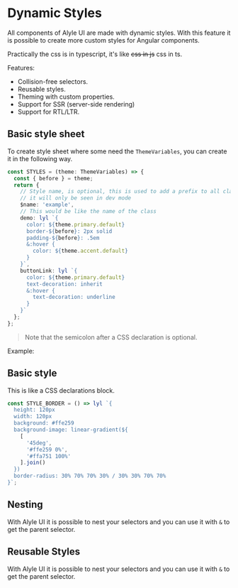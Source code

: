 # Dynamic Styles

All components of Alyle UI are made with dynamic styles. With this feature it is possible to create more custom styles for Angular components.

Practically the css is in typescript, it's like ~~css in js~~ css in ts.

Features:

* Collision-free selectors.
* Reusable styles.
* Theming with custom properties.
* Support for SSR (server-side rendering)
* Support for RTL/LTR.

## Basic style sheet

To create style sheet where some need the `ThemeVariables`, you can create it in the following way.

```ts
const STYLES = (theme: ThemeVariables) => {
  const { before } = theme;
  return {
    // Style name, is optional, this is used to add a prefix to all classes,
    // it will only be seen in dev mode
    $name: 'example',
    // This would be like the name of the class
    demo: lyl `{
      color: ${theme.primary.default}
      border-${before}: 2px solid
      padding-${before}: .5em
      &:hover {
        color: ${theme.accent.default}
      }
    }`,
    buttonLink: lyl `{
      color: ${theme.primary.default}
      text-decoration: inherit
      &:hover {
        text-decoration: underline
      }
    }`
  };
};
```

> Note that the semicolon after a CSS declaration is optional.

Example:
<demo-view path="docs/customization/dynamic-styles/ds-basic">
  <aui-ds-basic></aui-ds-basic>
</demo-view>

## Basic style

This is like a CSS declarations block.

```ts
const STYLE_BORDER = () => lyl `{
  height: 120px
  width: 120px
  background: #ffe259
  background-image: linear-gradient(${
    [
      '45deg',
      '#ffe259 0%',
      '#ffa751 100%'
    ].join()
  })
  border-radius: 30% 70% 70% 30% / 30% 30% 70% 70%
}`;
```

<demo-view path="docs/customization/dynamic-styles/ds-css-declarations-block">
  <aui-ds-css-declarations-block></aui-ds-css-declarations-block>
</demo-view>

## Nesting

With Alyle UI it is possible to nest your selectors and you can use it with `&` to get the parent selector.

<demo-view path="docs/customization/dynamic-styles/ds-nesting">
  <aui-ds-nesting></aui-ds-nesting>
</demo-view>

## Reusable Styles

With Alyle UI it is possible to nest your selectors and you can use it with `&` to get the parent selector.

<demo-view path="docs/customization/dynamic-styles/ds-reusable-styles">
  <aui-ds-reusable-styles></aui-ds-reusable-styles>
</demo-view>
